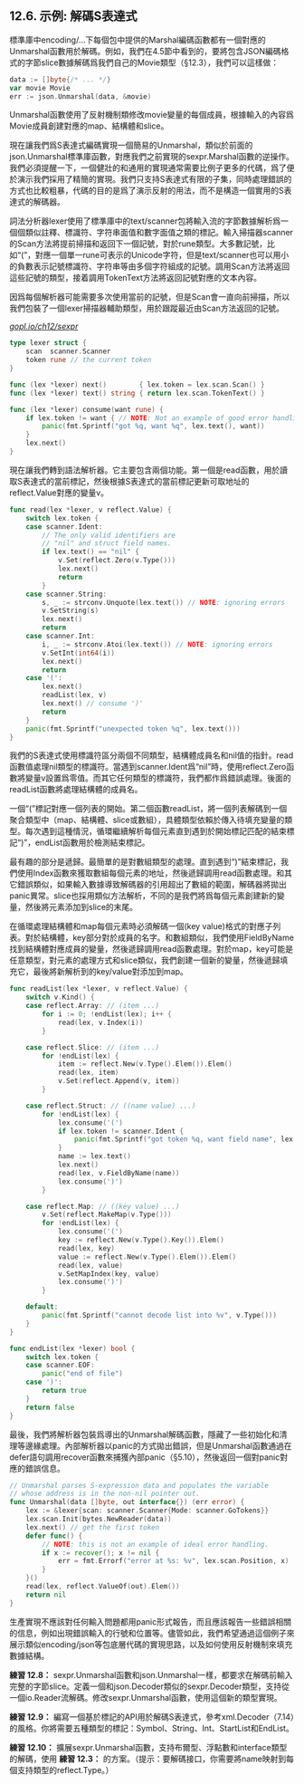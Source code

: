 ## 12.6. 示例: 解碼S表達式

標準庫中encoding/...下每個包中提供的Marshal編碼函數都有一個對應的Unmarshal函數用於解碼。例如，我們在4.5節中看到的，要將包含JSON編碼格式的字節slice數據解碼爲我們自己的Movie類型（§12.3），我們可以這樣做：

```Go
data := []byte{/* ... */}
var movie Movie
err := json.Unmarshal(data, &movie)
```

Unmarshal函數使用了反射機制類修改movie變量的每個成員，根據輸入的內容爲Movie成員創建對應的map、結構體和slice。

現在讓我們爲S表達式編碼實現一個簡易的Unmarshal，類似於前面的json.Unmarshal標準庫函數，對應我們之前實現的sexpr.Marshal函數的逆操作。我們必須提醒一下，一個健壯的和通用的實現通常需要比例子更多的代碼，爲了便於演示我們採用了精簡的實現。我們只支持S表達式有限的子集，同時處理錯誤的方式也比較粗暴，代碼的目的是爲了演示反射的用法，而不是構造一個實用的S表達式的解碼器。

詞法分析器lexer使用了標準庫中的text/scanner包將輸入流的字節數據解析爲一個個類似註釋、標識符、字符串面值和數字面值之類的標記。輸入掃描器scanner的Scan方法將提前掃描和返回下一個記號，對於rune類型。大多數記號，比如“(”，對應一個單一rune可表示的Unicode字符，但是text/scanner也可以用小的負數表示記號標識符、字符串等由多個字符組成的記號。調用Scan方法將返回這些記號的類型，接着調用TokenText方法將返回記號對應的文本內容。

因爲每個解析器可能需要多次使用當前的記號，但是Scan會一直向前掃描，所以我們包裝了一個lexer掃描器輔助類型，用於跟蹤最近由Scan方法返回的記號。

<u><i>gopl.io/ch12/sexpr</i></u>
```Go
type lexer struct {
	scan  scanner.Scanner
	token rune // the current token
}

func (lex *lexer) next()        { lex.token = lex.scan.Scan() }
func (lex *lexer) text() string { return lex.scan.TokenText() }

func (lex *lexer) consume(want rune) {
	if lex.token != want { // NOTE: Not an example of good error handling.
		panic(fmt.Sprintf("got %q, want %q", lex.text(), want))
	}
	lex.next()
}
```

現在讓我們轉到語法解析器。它主要包含兩個功能。第一個是read函數，用於讀取S表達式的當前標記，然後根據S表達式的當前標記更新可取地址的reflect.Value對應的變量v。

```Go
func read(lex *lexer, v reflect.Value) {
	switch lex.token {
	case scanner.Ident:
		// The only valid identifiers are
		// "nil" and struct field names.
		if lex.text() == "nil" {
			v.Set(reflect.Zero(v.Type()))
			lex.next()
			return
		}
	case scanner.String:
		s, _ := strconv.Unquote(lex.text()) // NOTE: ignoring errors
		v.SetString(s)
		lex.next()
		return
	case scanner.Int:
		i, _ := strconv.Atoi(lex.text()) // NOTE: ignoring errors
		v.SetInt(int64(i))
		lex.next()
		return
	case '(':
		lex.next()
		readList(lex, v)
		lex.next() // consume ')'
		return
	}
	panic(fmt.Sprintf("unexpected token %q", lex.text()))
}
```

我們的S表達式使用標識符區分兩個不同類型，結構體成員名和nil值的指針。read函數值處理nil類型的標識符。當遇到scanner.Ident爲“nil”時，使用reflect.Zero函數將變量v設置爲零值。而其它任何類型的標識符，我們都作爲錯誤處理。後面的readList函數將處理結構體的成員名。

一個“(”標記對應一個列表的開始。第二個函數readList，將一個列表解碼到一個聚合類型中（map、結構體、slice或數組），具體類型依賴於傳入待填充變量的類型。每次遇到這種情況，循環繼續解析每個元素直到遇到於開始標記匹配的結束標記“)”，endList函數用於檢測結束標記。

最有趣的部分是遞歸。最簡單的是對數組類型的處理。直到遇到“)”結束標記，我們使用Index函數來獲取數組每個元素的地址，然後遞歸調用read函數處理。和其它錯誤類似，如果輸入數據導致解碼器的引用超出了數組的範圍，解碼器將拋出panic異常。slice也採用類似方法解析，不同的是我們將爲每個元素創建新的變量，然後將元素添加到slice的末尾。

在循環處理結構體和map每個元素時必須解碼一個(key value)格式的對應子列表。對於結構體，key部分對於成員的名字。和數組類似，我們使用FieldByName找到結構體對應成員的變量，然後遞歸調用read函數處理。對於map，key可能是任意類型，對元素的處理方式和slice類似，我們創建一個新的變量，然後遞歸填充它，最後將新解析到的key/value對添加到map。

```Go
func readList(lex *lexer, v reflect.Value) {
	switch v.Kind() {
	case reflect.Array: // (item ...)
		for i := 0; !endList(lex); i++ {
			read(lex, v.Index(i))
		}

	case reflect.Slice: // (item ...)
		for !endList(lex) {
			item := reflect.New(v.Type().Elem()).Elem()
			read(lex, item)
			v.Set(reflect.Append(v, item))
		}

	case reflect.Struct: // ((name value) ...)
		for !endList(lex) {
			lex.consume('(')
			if lex.token != scanner.Ident {
				panic(fmt.Sprintf("got token %q, want field name", lex.text()))
			}
			name := lex.text()
			lex.next()
			read(lex, v.FieldByName(name))
			lex.consume(')')
		}

	case reflect.Map: // ((key value) ...)
		v.Set(reflect.MakeMap(v.Type()))
		for !endList(lex) {
			lex.consume('(')
			key := reflect.New(v.Type().Key()).Elem()
			read(lex, key)
			value := reflect.New(v.Type().Elem()).Elem()
			read(lex, value)
			v.SetMapIndex(key, value)
			lex.consume(')')
		}

	default:
		panic(fmt.Sprintf("cannot decode list into %v", v.Type()))
	}
}

func endList(lex *lexer) bool {
	switch lex.token {
	case scanner.EOF:
		panic("end of file")
	case ')':
		return true
	}
	return false
}
```

最後，我們將解析器包裝爲導出的Unmarshal解碼函數，隱藏了一些初始化和清理等邊緣處理。內部解析器以panic的方式拋出錯誤，但是Unmarshal函數通過在defer語句調用recover函數來捕獲內部panic（§5.10），然後返回一個對panic對應的錯誤信息。

```Go
// Unmarshal parses S-expression data and populates the variable
// whose address is in the non-nil pointer out.
func Unmarshal(data []byte, out interface{}) (err error) {
	lex := &lexer{scan: scanner.Scanner{Mode: scanner.GoTokens}}
	lex.scan.Init(bytes.NewReader(data))
	lex.next() // get the first token
	defer func() {
		// NOTE: this is not an example of ideal error handling.
		if x := recover(); x != nil {
			err = fmt.Errorf("error at %s: %v", lex.scan.Position, x)
		}
	}()
	read(lex, reflect.ValueOf(out).Elem())
	return nil
}
```

生產實現不應該對任何輸入問題都用panic形式報告，而且應該報告一些錯誤相關的信息，例如出現錯誤輸入的行號和位置等。儘管如此，我們希望通過這個例子來展示類似encoding/json等包底層代碼的實現思路，以及如何使用反射機制來填充數據結構。

**練習 12.8：** sexpr.Unmarshal函數和json.Unmarshal一樣，都要求在解碼前輸入完整的字節slice。定義一個和json.Decoder類似的sexpr.Decoder類型，支持從一個io.Reader流解碼。修改sexpr.Unmarshal函數，使用這個新的類型實現。

**練習 12.9：** 編寫一個基於標記的API用於解碼S表達式，參考xml.Decoder（7.14）的風格。你將需要五種類型的標記：Symbol、String、Int、StartList和EndList。

**練習 12.10：** 擴展sexpr.Unmarshal函數，支持布爾型、浮點數和interface類型的解碼，使用 **練習 12.3：** 的方案。（提示：要解碼接口，你需要將name映射到每個支持類型的reflect.Type。）
